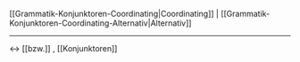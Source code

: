 [[Grammatik-Konjunktoren-Coordinating|Coordinating]] | [[Grammatik-Konjunktoren-Coordinating-Alternativ|Alternativ]]

---
↔️ [[bzw.]]
, [[Konjunktoren]]